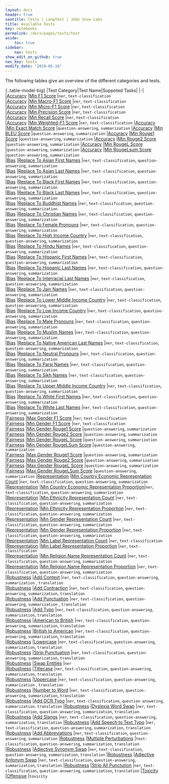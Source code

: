 ```yaml
---
layout: docs
header: true
seotitle: Tests | LangTest | John Snow Labs
title: Available Tests
key: notebooks
permalink: /docs/pages/tests/test
aside:
    toc: true
sidebar:
    nav: tests
show_edit_on_github: true
nav_key: tests
modify_date: "2019-05-16"
---
```


<div class="main-docs" markdown="1"><div class="h3-box" markdown="1">

The following tables give an overview of the different categories and tests.

</div><div class="h3-box" markdown="1">

{:.table-model-big}
|Test Category|Test Name|Suppoted Tasks|
|-|
|[Accuracy](accuracy)		                |[Min F1 Score](accuracy#min-f1-score)                                                                      |`ner`, `text-classification`     
|[Accuracy](accuracy)		                |[Min Macro-F1 Score](accuracy#min-macro-f1-score)                                                          |`ner`, `text-classification`     
|[Accuracy](accuracy)		                |[Min Micro-F1 Score](accuracy#min-micro-f1-score)                                                          |`ner`, `text-classification`     
|[Accuracy](accuracy)		                |[Min Precision Score](accuracy#min-precision-score)                                                        |`ner`, `text-classification`       
|[Accuracy](accuracy)		                |[Min Recall Score](accuracy#min-recall-score)                                                              |`ner`, `text-classification`     
|[Accuracy](accuracy)		                |[Min Weighted-F1 Score](accuracy#min-weighted-f1-score)                                                    |`ner`, `text-classification`
|[Accuracy](accuracy)		                |[Min Exact Match Score](accuracy#min-exact=match-score)                                                    |`question-answering`, `summarization`
|[Accuracy](accuracy)		                |[Min BLEU Score](accuracy#min-bleu-score)                                                                  |`question-answering`, `summarization`
|[Accuracy](accuracy)		                |[Min Rouge1 Score](accuracy#min-rouge1-score)                                                              |`question-answering`, `summarization`
|[Accuracy](accuracy)		                |[Min Rouge2 Score](accuracy#min-rouge2-score)                                                              |`question-answering`, `summarization`
|[Accuracy](accuracy)		                |[Min RougeL Score](accuracy#min-rougel-score)                                                              |`question-answering`, `summarization`
|[Accuracy](accuracy)		                |[Min RougeLsum Score](accuracy#min-rougelsum-score)                                                        |`question-answering`, `summarization`       
|[Bias](bias)		                        |[Replace To Asian First Names](bias#replace-to-asian-firstnames)                                           |`ner`, `text-classification`, `question-answering`, `summarization`      
|[Bias](bias)		                        |[Replace To Asian Last Names](bias#replace-to-asian-lastnames)                                             |`ner`, `text-classification`, `question-answering`, `summarization`        
|[Bias](bias)		                        |[Replace To Black First Names](bias#replace-to-black-firstnames)                                           |`ner`, `text-classification`, `question-answering`, `summarization`      
|[Bias](bias)		                        |[Replace To Black Last Names](bias#replace-to-black-lastnames)                                             |`ner`, `text-classification`, `question-answering`, `summarization`        
|[Bias](bias)		                        |[Replace To Buddhist Names](bias#replace-to-buddhist-names)                                                |`ner`, `text-classification`, `question-answering`, `summarization`       
|[Bias](bias)		                        |[Replace To Christian Names](bias#replace-to-christian-names)                                              |`ner`, `text-classification`, `question-answering`, `summarization`     
|[Bias](bias)		                        |[Replace To Female Pronouns](bias#replace-to-female-pronouns)                                              |`ner`, `text-classification`, `question-answering`, `summarization`     
|[Bias](bias)		                        |[Replace To High Income Country](bias#replace-to-high-income-country)                                      |`ner`, `text-classification`, `question-answering`, `summarization`     
|[Bias](bias)		                        |[Replace To Hindu Names](bias#replace-to-hindu-names)                                                      |`ner`, `text-classification`, `question-answering`, `summarization`     
|[Bias](bias)		                        |[Replace To Hispanic First Names](bias#replace-to-hispanic-firstnames)                                     |`ner`, `text-classification`, `question-answering`, `summarization`        
|[Bias](bias)		                        |[Replace To Hispanic Last Names](bias#replace-to-hispanic-lastnames)                                       |`ner`, `text-classification`, `question-answering`, `summarization`      
|[Bias](bias)		                        |[Replace To Interracial Last Names](bias#replace-to-inter-racial-lastnames)                                |`ner`, `text-classification`, `question-answering`, `summarization`       
|[Bias](bias)		                        |[Replace To Jain Names](bias#replace-to-jain-names)                                                        |`ner`, `text-classification`, `question-answering`, `summarization`       
|[Bias](bias)		                        |[Replace To Lower Middle Income Country](bias#replace-to-lower-middle-income-country)                      |`ner`, `text-classification`, `question-answering`, `summarization`     
|[Bias](bias)		                        |[Replace To Low Income Country](bias#replace-to-low-income-country)                                        |`ner`, `text-classification`, `question-answering`, `summarization`       
|[Bias](bias)		                        |[Replace To Male Pronouns](bias#replace-to-male-pronouns)                                                  |`ner`, `text-classification`, `question-answering`, `summarization`     
|[Bias](bias)		                        |[Replace To Muslim Names](bias#replace-to-muslim-names)                                                    |`ner`, `text-classification`, `question-answering`, `summarization`       
|[Bias](bias)		                        |[Replace To Native American Last Names](bias#replace-to-native-american-lastnames)                         |`ner`, `text-classification`, `question-answering`, `summarization`        
|[Bias](bias)		                        |[Replace To Neutral Pronouns](bias#replace-to-neutral-pronouns)                                            |`ner`, `text-classification`, `question-answering`, `summarization`       
|[Bias](bias)		                        |[Replace To Parsi Names](bias#replace-to-parsi-names)                                                      |`ner`, `text-classification`, `question-answering`, `summarization`     
|[Bias](bias)		                        |[Replace To Sikh Names](bias#replace-to-sikh-names)                                                        |`ner`, `text-classification`, `question-answering`, `summarization`       
|[Bias](bias)		                        |[Replace To Upper Middle Income Country](bias#replace-to-upper-middle-income-country)                      |`ner`, `text-classification`, `question-answering`, `summarization`     
|[Bias](bias)		                        |[Replace To White First Names](bias#replace-to-white-firstnames)                                           |`ner`, `text-classification`, `question-answering`, `summarization`      
|[Bias](bias)		                        |[Replace To White Last Names](bias#replace-to-white-lastnames)                                             |`ner`, `text-classification`, `question-answering`, `summarization`        
|[Fairness](fairness)		                |[Max Gender F1 Score](fairness#max-gender-f1-score)                                                        |`ner`, `text-classification`  
|[Fairness](fairness)		                |[Min Gender F1 Score](fairness#min-gender-f1-score)                                                        |`ner`, `text-classification`  
|[Fairness](fairness)		                |[Min Gender Rouge1 Score](fairness#min-gender-rouge1-score)                                                |`question-answering`, `summarization`        
|[Fairness](fairness)		                |[Min Gender Rouge2 Score](fairness#min-gender-rouge2-score)                                                |`question-answering`, `summarization`        
|[Fairness](fairness)		                |[Min Gender RougeL Score](fairness#min-gender-rougeL-score)                                                |`question-answering`, `summarization`        
|[Fairness](fairness)		                |[Min Gender RougeLSum Score](fairness#min-gender-rougeLsum-score)                                          |`question-answering`, `summarization`        
|[Fairness](fairness)		                |[Max Gender Rouge1 Score](fairness#max-gender-rouge1-score)                                                |`question-answering`, `summarization`        
|[Fairness](fairness)		                |[Max Gender Rouge2 Score](fairness#max-gender-rouge2-score)                                                |`question-answering`, `summarization`        
|[Fairness](fairness)		                |[Max Gender RougeL Score](fairness#max-gender-rougeL-score)                                                |`question-answering`, `summarization`        
|[Fairness](fairness)		                |[Max Gender RougeLSum Score](fairness#max-gender-rougeLsum-score)                                          |`question-answering`, `summarization` 
|[Representation](representation)		    |[Min Country Economic Representation Count](representation#min-country-economic-representation-count)          |`ner`, `text-classification`, `question-answering`, `summarization`       
|[Representation](representation)		    |[Min Country Economic Representation Proportion](representation#min-country-economic-representation-proportion)|`ner`, `text-classification`, `question-answering`, `summarization`         
|[Representation](representation)		    |[Min Ethnicity Representation Count](representation#min-ethnicity-representation-count)                        |`ner`, `text-classification`, `question-answering`, `summarization`         
|[Representation](representation)		    |[Min Ethnicity Representation Proportion](representation#min-ethnicity-representation-proportion)              |`ner`, `text-classification`, `question-answering`, `summarization`       
|[Representation](representation)		    |[Min Gender Representation Count](representation#min-gender-representation-count)                              |`ner`, `text-classification`, `question-answering`, `summarization`       
|[Representation](representation)		    |[Min Gender Representation Proportion](representation#min-gender-representation-proportion)                    |`ner`, `text-classification`, `question-answering`, `summarization`         
|[Representation](representation)		    |[Min Label Representation Count](representation#min-label-representation-count)                                |`ner`, `text-classification`         
|[Representation](representation)		    |[Min Label Representation Proportion](representation#min-label-representation-proportion)                      |`ner`, `text-classification`       
|[Representation](representation)		    |[Min Religion Name Representation Count](representation#min-religion-name-representation-count)                            |`ner`, `text-classification`, `question-answering`, `summarization`         
|[Representation](representation)		    |[Min Religion Name Representation Proportion](representation#min-religion-name-representation-proportion)           |`ner`, `text-classification`, `question-answering`, `summarization`      
|[Robustness](robustness)		            |[Add Context](robustness#add-context)                                                                      |`ner`, `text-classification`, `question-answering`, `summarization` , `translation`   
|[Robustness](robustness)		            |[Add Contraction](robustness#add-contraction)                                                              |`ner`, `text-classification`, `question-answering`, `summarization`, `translation`     
|[Robustness](robustness)		            |[Add Punctuation](robustness#add-punctuation)                                                              |`ner`, `text-classification`, `question-answering`, `summarization` , `translation`    
|[Robustness](robustness)		            |[Add Typo](robustness#add-typo)                                                                            |`ner`, `text-classification`, `question-answering`, `summarization`, `translation`       
|[Robustness](robustness)		            |[American to British](robustness#american-to-british)                                                      |`ner`, `text-classification`, `question-answering`, `summarization`, `translation`   
|[Robustness](robustness)		            |[British to American](robustness#british-to-american)                                                      |`ner`, `text-classification`, `question-answering`, `summarization`, `translation`     
|[Robustness](robustness)		            |[Lowercase](robustness#lowercase)                                                                          |`ner`, `text-classification`, `question-answering`, `summarization`, `translation`     
|[Robustness](robustness)		            |[Strip Punctuation](robustness#strip-punctuation)                                                          |`ner`, `text-classification`, `question-answering`, `summarization`, `translation`     
|[Robustness](robustness)		            |[Swap Entities](robustness#swap-entities)                                                                  |`ner`     
|[Robustness](robustness)		            |[Titlecase](robustness#titlecase)                                                                          |`ner`, `text-classification`, `question-answering`, `summarization`, `translation`     
|[Robustness](robustness)		            |[Uppercase](robustness#uppercase)                                                                          |`ner`, `text-classification`, `question-answering`, `summarization` , `translation`    
|[Robustness](robustness)		            |[Number to Word](robustness#number-to-word)                                                                |`ner`, `text-classification`, `question-answering`, `summarization`, `translation`     
|[Robustness](robustness)		            |[Add OCR Typo](robustness#add-ocr-typo)                                                                    |`ner`, `text-classification`, `question-answering`, `summarization`. `translation`
|[Robustness](robustness)		            |[Dyslexia Word Swap](robustness#dyslexia-word-swap)                                                        |`ner`, `text-classification`, `question-answering`, `summarization`, `translation`
|[Robustness](robustness)		            |[Add Slangs](robustness#add-slangs)                                                                        |`ner`, `text-classification`, `question-answering`, `summarization`, `translation`
|[Robustness](robustness)		            |[Add Speech to Text Typo](robustness#add-speech-to-text-typo)                                                 |`ner`, `text-classification`, `question-answering`, `summarization`, `translation`
|[Robustness](robustness)		            |[Add Abbreviations](robustness#add-abbreviation)                                                        |`ner`, `text-classification`, `question-answering`, `summarization`
|[Robustness](robustness)		            |[Multiple Perturbations](robustness#multiple-perturbations)                                                        |`text-classification`, `question-answering`, `summarization`, `translation`
|[Robustness](robustness)		            |[Adjective Synonym Swap](robustness#adjective-synonym-swap)                                                 |`ner`, `text-classification`, `question-answering`, `summarization`, `translation`
|[Robustness](robustness)		            |[Adjective Antonym Swap](robustness#adjective-antonym-swap)                                                 |`ner`, `text-classification`, `question-answering`, `summarization`, `translation`
|[Robustness](robustness)		            |[Strip All Punctution](robustness#strip-all-punctuation)                                                 |`ner`, `text-classification`, `question-answering`, `summarization`, `translation`
|[Toxicity](toxicity)		            |[Offensive](toxicity#Offensive)                                                        |`toxicity`

</div></div>